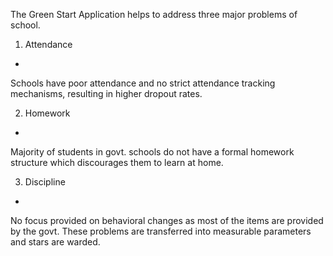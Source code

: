 The Green Start Application helps to address three major problems of school. 

1) Attendance
-
Schools have poor attendance and no strict attendance tracking mechanisms, resulting in higher dropout rates.

2) Homework
-
Majority of students in govt. schools do not have a formal homework structure which 
discourages them to learn at home.

3) Discipline
-
No focus provided on behavioral changes as most of the items are provided by the govt.
These problems are transferred into measurable parameters and stars are warded.
